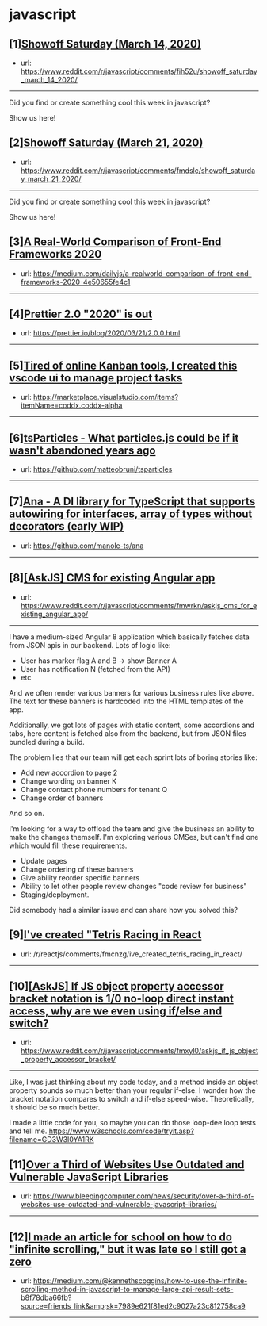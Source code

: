 # javascript
## [1][Showoff Saturday (March 14, 2020)](https://www.reddit.com/r/javascript/comments/fih52u/showoff_saturday_march_14_2020/)
- url: https://www.reddit.com/r/javascript/comments/fih52u/showoff_saturday_march_14_2020/
---
Did you find or create something cool this week in javascript? 

Show us here!
## [2][Showoff Saturday (March 21, 2020)](https://www.reddit.com/r/javascript/comments/fmdslc/showoff_saturday_march_21_2020/)
- url: https://www.reddit.com/r/javascript/comments/fmdslc/showoff_saturday_march_21_2020/
---
Did you find or create something cool this week in javascript? 

Show us here!
## [3][A Real-World Comparison of Front-End Frameworks 2020](https://www.reddit.com/r/javascript/comments/fmuoc9/a_realworld_comparison_of_frontend_frameworks_2020/)
- url: https://medium.com/dailyjs/a-realworld-comparison-of-front-end-frameworks-2020-4e50655fe4c1
---

## [4][Prettier 2.0 "2020" is out](https://www.reddit.com/r/javascript/comments/fmx38i/prettier_20_2020_is_out/)
- url: https://prettier.io/blog/2020/03/21/2.0.0.html
---

## [5][Tired of online Kanban tools, I created this vscode ui to manage project tasks](https://www.reddit.com/r/javascript/comments/fmiggq/tired_of_online_kanban_tools_i_created_this/)
- url: https://marketplace.visualstudio.com/items?itemName=coddx.coddx-alpha
---

## [6][tsParticles - What particles.js could be if it wasn't abandoned years ago](https://www.reddit.com/r/javascript/comments/fmdn6e/tsparticles_what_particlesjs_could_be_if_it_wasnt/)
- url: https://github.com/matteobruni/tsparticles
---

## [7][Ana - A DI library for TypeScript that supports autowiring for interfaces, array of types without decorators (early WIP)](https://www.reddit.com/r/javascript/comments/fmyqt3/ana_a_di_library_for_typescript_that_supports/)
- url: https://github.com/manole-ts/ana
---

## [8][[AskJS] CMS for existing Angular app](https://www.reddit.com/r/javascript/comments/fmwrkn/askjs_cms_for_existing_angular_app/)
- url: https://www.reddit.com/r/javascript/comments/fmwrkn/askjs_cms_for_existing_angular_app/
---
I have a medium-sized Angular 8 application which basically fetches data from JSON apis in our backend.
Lots of logic like:

* User has marker flag A and B -&gt; show Banner A
* User has notification N (fetched from the API)
* etc

And we often render various banners for various business rules like above. The text for these banners is hardcoded into the HTML templates of the app.

Additionally, we got lots of pages with static content, some accordions and tabs, here content is fetched also from the backend, but from JSON files bundled during a build.

The problem lies that our team will get each sprint lots of boring stories like:

*  Add new accordion to page 2
* Change wording on banner K
* Change contact phone numbers for tenant Q
* Change order of banners

And so on.

I'm looking for a way to offload the team and give the business an ability to make the changes themself.
I'm exploring various CMSes, but can't find one which would fill these requirements.

* Update pages
* Change ordering of these banners
* Give ability reorder specific banners
* Ability to let other people review changes "code review for business"
* Staging/deployment.

Did somebody had a similar issue and can share how you solved this?
## [9][I've created "Tetris Racing in React](https://www.reddit.com/r/javascript/comments/fmvp0s/ive_created_tetris_racing_in_react/)
- url: /r/reactjs/comments/fmcnzg/ive_created_tetris_racing_in_react/
---

## [10][[AskJS] If JS object property accessor bracket notation is 1/0 no-loop direct instant access, why are we even using if/else and switch?](https://www.reddit.com/r/javascript/comments/fmxyl0/askjs_if_js_object_property_accessor_bracket/)
- url: https://www.reddit.com/r/javascript/comments/fmxyl0/askjs_if_js_object_property_accessor_bracket/
---
Like, I was just thinking about my code today, and a method inside an object property sounds so much better than your regular if-else. I wonder how the bracket notation compares to switch and if-else speed-wise. Theoretically, it should be so much better. 


I made a little code for you, so maybe you can do those loop-dee loop tests and tell me. 
https://www.w3schools.com/code/tryit.asp?filename=GD3W3I0YA1RK
## [11][Over a Third of Websites Use Outdated and Vulnerable JavaScript Libraries](https://www.reddit.com/r/javascript/comments/fmvftp/over_a_third_of_websites_use_outdated_and/)
- url: https://www.bleepingcomputer.com/news/security/over-a-third-of-websites-use-outdated-and-vulnerable-javascript-libraries/
---

## [12][I made an article for school on how to do "infinite scrolling," but it was late so I still got a zero](https://www.reddit.com/r/javascript/comments/fmv388/i_made_an_article_for_school_on_how_to_do/)
- url: https://medium.com/@kennethscoggins/how-to-use-the-infinite-scrolling-method-in-javascript-to-manage-large-api-result-sets-b8f78dba66fb?source=friends_link&amp;sk=7989e621f81ed2c9027a23c812758ca9
---

